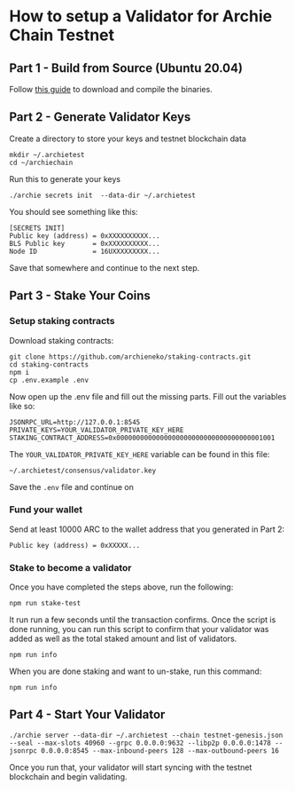 # How to setup a Validator for Archie Chain Testnet

## Part 1 - Build from Source (Ubuntu 20.04)
Follow [this guide](https://github.com/archieneko/archiechain/blob/main/README.md#build-from-source-ubuntu-2004) to download and compile the binaries. 

## Part 2 - Generate Validator Keys
Create a directory to store your keys and testnet blockchain data
```
mkdir ~/.archietest
cd ~/archiechain
```

Run this to generate your keys
```
./archie secrets init  --data-dir ~/.archietest
```

You should see something like this:
```
[SECRETS INIT]
Public key (address) = 0xXXXXXXXXXX...
BLS Public key       = 0xXXXXXXXXXX...
Node ID              = 16UXXXXXXXXX...
```

Save that somewhere and continue to the next step. 

## Part 3 - Stake Your Coins
### Setup staking contracts
Download staking contracts:
```
git clone https://github.com/archieneko/staking-contracts.git
cd staking-contracts
npm i
cp .env.example .env
```

Now open up the .env file and fill out the missing parts. Fill out the variables like so:
```
JSONRPC_URL=http://127.0.0.1:8545
PRIVATE_KEYS=YOUR_VALIDATOR_PRIVATE_KEY_HERE
STAKING_CONTRACT_ADDRESS=0x0000000000000000000000000000000000001001
```

The `YOUR_VALIDATOR_PRIVATE_KEY_HERE` variable can be found in this file: 
```
~/.archietest/consensus/validator.key
```

Save the `.env` file and continue on

### Fund your wallet
Send at least 10000 ARC to the wallet address that you generated in Part 2: 
```
Public key (address) = 0xXXXXX...
```

### Stake to become a validator
Once you have completed the steps above, run the following:
```
npm run stake-test
```

It run run a few seconds until the transaction confirms. Once the script is done running, you can run this script to confirm that your validator was added as well as the total staked amount and list of validators. 
```
npm run info
```

When you are done staking and want to un-stake, run this command:
```
npm run info
```

## Part 4 - Start Your Validator
```
./archie server --data-dir ~/.archietest --chain testnet-genesis.json --seal --max-slots 40960 --grpc 0.0.0.0:9632 --libp2p 0.0.0.0:1478 --jsonrpc 0.0.0.0:8545 --max-inbound-peers 128 --max-outbound-peers 16
```

Once you run that, your validator will start syncing with the testnet blockchain and begin validating. 


